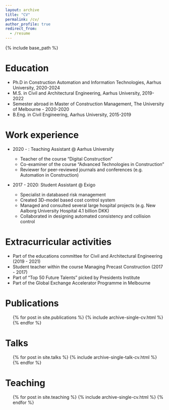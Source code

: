 ```yaml
---
layout: archive
title: "CV"
permalink: /cv/
author_profile: true
redirect_from:
  - /resume
---
```


{% include base_path %}


Education
======
* Ph.D in Construction Automation and Information Technologies, Aarhus University, 2020-2024
* M.S. in Civil and Architectural Engineering, Aarhus University, 2019-2022
* Semester abroad in Master of Construction Management, The University of Melbourne - 2020-2020
* B.Eng. in Civil Engineering, Aarhus University, 2015-2019

Work experience
======
* 2020 - : Teaching Assistant @ Aarhus University
  * Teacher of the course “Digital Construction”
  * Co-examiner of the course “Advanced Technologies in Construction”
  * Reviewer for peer-reviewed journals and conferences (e.g. Automation in Construction)

* 2017 - 2020: Student Assistant @ Exigo
  * Specialist in databased risk management
  * Created 3D-model based cost control system
  * Managed and consulted several large hospital projects (e.g. New Aalborg University Hospital 4.1 billion DKK)
  * Collaborated in designing automated consistency and collision control

Extracurricular activities
======
* Part of the educations committee for Civil and Architectural Engineering (2019 - 2021)
* Student teacher within the course Managing Precast Construction (2017 - 2017)
* Part of “Top 50 Future Talents” picked by Presidents Institute
* Part of the Global Exchange Accelerator Programme in Melbourne


Publications
======
  <ul>{% for post in site.publications %}
    {% include archive-single-cv.html %}
  {% endfor %}</ul>
  
Talks
======
  <ul>{% for post in site.talks %}
    {% include archive-single-talk-cv.html %}
  {% endfor %}</ul>
  
Teaching
======
  <ul>{% for post in site.teaching %}
    {% include archive-single-cv.html %}
  {% endfor %}</ul>
